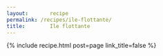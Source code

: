 ```yaml
---
layout:       recipe
permalink: /recipes/ile-flottante/
title:        Ile flottante
---
```

{% include recipe.html post=page link_title=false %}